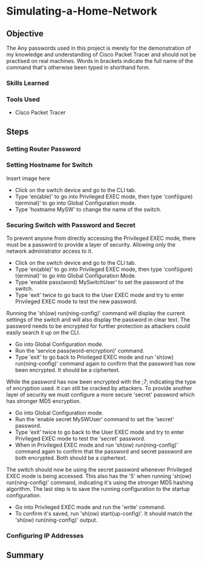 # Simulating-a-Home-Network

## Objective
The 
Any passwords used in this project is merely for the demonstration of my knowledge and understanding of Cisco Packet Tracer and should not be practised on real machines.
Words in brackets indicate the full name of the command that's otherwise been typed in shorthand form.

### Skills Learned

### Tools Used
- Cisco Packet Tracer

## Steps

### Setting Router Password

### Setting Hostname for Switch
Insert image here
- Click on the switch device and go to the CLI tab.
- Type 'en(able)' to go into Privileged EXEC mode, then type 'conf(igure) t(erminal)' to go into Global Configuration mode.
- Type 'hostname MySW' to change the name of the switch.

### Securing Switch with Password and Secret
To prevent anyone from directly accessing the Privileged EXEC mode, there must be a password to provide a layer of security. Allowing only the network administrator access to it.
- Click on the switch device and go to the CLI tab.
- Type 'en(able)' to go into Privileged EXEC mode, then type 'conf(igure) t(erminal)' to go into Global Configuration Mode.
- Type 'enable pass(word) MySwitchUser' to set the password of the switch.
- Type 'exit' twice to go back to the User EXEC mode and try to enter Privileged EXEC mode to test the new password.

Running the 'sh(ow) run(ning-config)' command will display the current settings of the switch and will also display the password in clear text. The password needs to be encrypted for further protection as attackers could easily search it up on the CLI.
- Go into Global Configuration mode.
- Run the 'service pass(word-encryption)' command.
- Type 'exit' to go back to Privileged EXEC mode and run 'sh(ow) run(ning-config)' command again to confirm that the password has now been encrypted. It should be a ciphertext.

While the password has now been encrypted with the ;7; indicating the type of encryption used. It can still be cracked by attackers. To provide another layer of security we must configure a more secure 'secret' password which has stronger MD5 encryption.
- Go into Global Configuration mode.
- Run the 'enable secret MySWUser' command to set the 'secret' password.
- Type 'exit' twice to go back to the User EXEC mode and try to enter Privileged EXEC mode to test the 'secret' password.
- When in Privileged EXEC mode and run 'sh(ow) run(ning-config)' command again to confirm that the password and secret password are both encrypted. Both should be a ciphertext.

The switch should now be using the secret password whenever Privileged EXEC mode is being accessed. This also has the '5' when running 'sh(ow) run(ning-config)' command, indicating it's using the stronger MD5 hashing algorithm. The last step is to save the running configuration to the startup configuration.
- Go into Privileged EXEC mode and run the 'write' command.
- To confirm it's saved, run 'sh(ow) start(up-config)'. It should match the 'sh(ow) run(ning-config)' output.

### Configuring IP Addresses

## Summary
